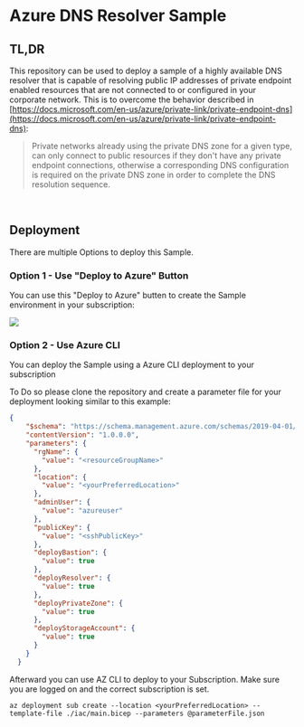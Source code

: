 # Azure DNS Resolver Sample

## TL,DR
This repository can be used to deploy a sample of a highly available DNS resolver that is capable of resolving public IP addresses of private endpoint enabled resources that are not connected to or configured in your corporate network. This is to overcome the behavior described in [https://docs.microsoft.com/en-us/azure/private-link/private-endpoint-dns](https://docs.microsoft.com/en-us/azure/private-link/private-endpoint-dns):
> Private networks already using the private DNS zone for a given type, can only connect to public resources if they don't have any private endpoint connections, otherwise a corresponding DNS configuration is required on the private DNS zone in order to complete the DNS resolution sequence. 

<br>

## Deployment
There are multiple Options to deploy this Sample.

### Option 1 - Use "Deploy to Azure" Button

You can use this "Deploy to Azure" butten to create the Sample environment in your subscription:

<a href="https://portal.azure.com/#create/Microsoft.Template/uri/https%3A%2F%2Fgithub.com%2Fcthoenes%2Fazure-coredns-forwarder-poc%2Freleases%2Flatest%2Fdownload%2Fmain.json" target="_blank">
    <img src="https://aka.ms/deploytoazurebutton"/>
</a>

<br>

### Option 2 - Use Azure CLI
You can deploy the Sample using a Azure CLI deployment to your subscription

To Do so please clone the repository and create a parameter file for your deployment looking similar to this example:

```json
{
    "$schema": "https://schema.management.azure.com/schemas/2019-04-01/deploymentParameters.json#",
    "contentVersion": "1.0.0.0",
    "parameters": {
      "rgName": {
        "value": "<resourceGroupName>"
      },
      "location": {
        "value": "<yourPreferredLocation>"
      },
      "adminUser": {
        "value": "azureuser"
      },
      "publicKey": {
        "value": "<sshPublicKey>"
      },
      "deployBastion": {
        "value": true
      },
      "deployResolver": {
        "value": true
      },
      "deployPrivateZone": {
        "value": true
      },
      "deployStorageAccount": {
        "value": true
      }
    }
  }
````
Afterward you can use AZ CLI to deploy to your Subscription. Make sure you are logged on and the correct subscription is set.

```shell
az deployment sub create --location <yourPreferredLocation> --template-file ./iac/main.bicep --parameters @parameterFile.json
```